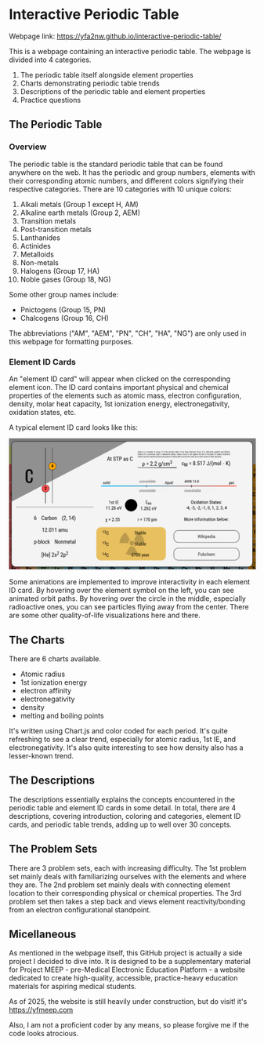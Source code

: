 # Interactive Periodic Table

Webpage link:
https://yfa2nw.github.io/interactive-periodic-table/

This is a webpage containing an interactive periodic table. The webpage is divided into 4 categories.
1. The periodic table itself alongside element properties
2. Charts demonstrating periodic table trends
3. Descriptions of the periodic table and element properties
4. Practice questions

## The Periodic Table

### Overview

The periodic table is the standard periodic table that can be found anywhere on the web. 
It has the periodic and group numbers, elements with their corresponding atomic numbers, 
and different colors signifying their respective categories. There are 10 categories with 
10 unique colors:
1. Alkali metals (Group 1 except H, AM)
2. Alkaline earth metals (Group 2, AEM)
3. Transition metals
4. Post-transition metals
5. Lanthanides
6. Actinides
7. Metalloids
8. Non-metals
9. Halogens (Group 17, HA)
10. Noble gases (Group 18, NG)

Some other group names include:
- Pnictogens (Group 15, PN)
- Chalcogens (Group 16, CH)

The abbreviations ("AM", "AEM", "PN", "CH", "HA", "NG") are only used in this webpage for 
formatting purposes.

### Element ID Cards

An "element ID card" will appear when clicked on the corresponding element icon. 
The ID card contains important physical and chemical properties of the elements such as 
atomic mass, electron configuration, density, molar heat capacity, 1st ionization energy, 
electronegativity, oxidation states, etc.

A typical element ID card looks like this:

![Element ID card for carbon](/carbon-element.png)

Some animations are implemented to improve interactivity in each element ID card. By hovering over the element symbol 
on the left, you can see animated orbit paths. By hovering over the circle in the middle, especially radioactive ones, 
you can see particles flying away from the center. There are some other quality-of-life visualizations here and there.

## The Charts

There are 6 charts available.
- Atomic radius
- 1st ionization energy
- electron affinity
- electronegativity
- density
- melting and boiling points

It's written using Chart.js and color coded for each period. It's quite refreshing to see a clear trend, especially for 
atomic radius, 1st IE, and electronegativity. It's also quite interesting to see how density also has a lesser-known trend.

## The Descriptions

The descriptions essentially explains the concepts encountered in the periodic table and element ID cards in some detail. 
In total, there are 4 descriptions, covering introduction, coloring and categories, element ID cards, and periodic table trends, 
adding up to well over 30 concepts.

## The Problem Sets

There are 3 problem sets, each with increasing difficulty. The 1st problem set mainly deals with familiarizing ourselves with 
the elements and where they are. The 2nd problem set mainly deals with connecting element location to their corresponding 
physical or chemical properties. The 3rd problem set then takes a step back and views element reactivity/bonding from an 
electron configurational standpoint.

## Micellaneous

As mentioned in the webpage itself, this GitHub project is actually a side project I decided to dive into. It is designed to be 
a supplementary material for Project MEEP - pre-Medical Electronic Education Platform - a website dedicated to create high-quality, 
accessible, practice-heavy education materials for aspiring medical students.

As of 2025, the website is still heavily under construction, but do visit! it's https://yfmeep.com

Also, I am not a proficient coder by any means, so please forgive me if the code looks atrocious.
